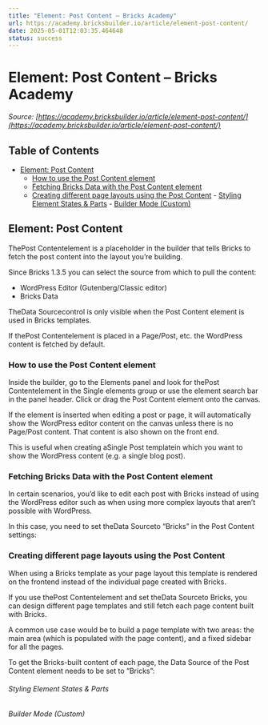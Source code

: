 ```yaml
---
title: "Element: Post Content – Bricks Academy"
url: https://academy.bricksbuilder.io/article/element-post-content/
date: 2025-05-01T12:03:35.464648
status: success
---
```


# Element: Post Content – Bricks Academy

*Source: [https://academy.bricksbuilder.io/article/element-post-content/](https://academy.bricksbuilder.io/article/element-post-content/)*

## Table of Contents

- [Element: Post Content](#element-post-content)
  - [How to use the Post Content element](#how-to-use-the-post-content-element)
  - [Fetching Bricks Data with the Post Content element](#fetching-bricks-data-with-the-post-content-element)
  - [Creating different page layouts using the Post Content](#creating-different-page-layouts-using-the-post-content)
        - [Styling Element States & Parts](#styling-element-states--parts)
        - [Builder Mode (Custom)](#builder-mode-custom)

## Element: Post Content

ThePost Contentelement is a placeholder in the builder that tells Bricks to fetch the post content into the layout you’re building.

Since Bricks 1.3.5 you can select the source from which to pull the content:

- WordPress Editor (Gutenberg/Classic editor)
- Bricks Data

TheData Sourcecontrol is only visible when the Post Content element is used in Bricks templates.

If thePost Contentelement is placed in a Page/Post, etc. the WordPress content is fetched by default.

### How to use the Post Content element

Inside the builder, go to the Elements panel and look for thePost Contentelement in the Single elements group or use the element search bar in the panel header. Click or drag the Post Content element onto the canvas.

If the element is inserted when editing a post or page, it will automatically show the WordPress editor content on the canvas unless there is no Page/Post content. That content is also shown on the front end.

This is useful when creating aSingle Post templatein which you want to show the WordPress content (e.g. a single blog post).

### Fetching Bricks Data with the Post Content element

In certain scenarios, you’d like to edit each post with Bricks instead of using the WordPress editor such as when using more complex layouts that aren’t possible with WordPress.

In this case, you need to set theData Sourceto “Bricks” in the Post Content settings:

### Creating different page layouts using the Post Content

When using a Bricks template as your page layout this template is rendered on the frontend instead of the individual page created with Bricks.

If you use thePost Contentelement and set theData Sourceto Bricks, you can design different page templates and still fetch each page content built with Bricks.

A common use case would be to build a page template with two areas: the main area (which is populated with the page content), and a fixed sidebar for all the pages.

To get the Bricks-built content of each page, the Data Source of the Post Content element needs to be set to “Bricks”:

###### Styling Element States & Parts

###### Builder Mode (Custom)

